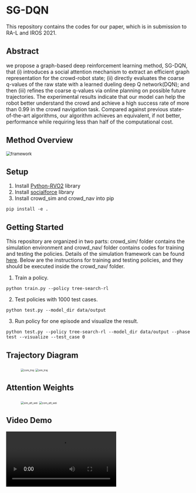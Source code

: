 # SG-DQN
This repository contains the codes for our paper, which is in submission to RA-L and IROS 2021. 


## Abstract
we propose a graph-based deep reinforcement learning method, SG-DQN, that (i) introduces a social attention mechanism to extract an efficient graph representation for the crowd-robot state; (ii) directly evaluates the coarse q-values of the raw state with a learned dueling deep Q network(DQN); and then (iii) refines the coarse q-values via online planning on possible future trajectories. The experimental results indicate that our model can help the robot better understand the crowd and achieve a high success rate of more than 0.99 in the crowd navigation task. Compared against previous state-of-the-art algorithms, our algorithm achieves an equivalent, if not better, performance while requiring less than half of the computational cost.

## Method Overview
<img src="https://github.com/nubot-nudt/SG-DQN/blob/main/doc/framework.png" alt="framework" style="zoom: 80%;" />


## Setup
1. Install [Python-RVO2](https://github.com/sybrenstuvel/Python-RVO2) library
2. Install [socialforce](https://github.com/ChanganVR/socialforce) library
2. Install crowd_sim and crowd_nav into pip
```
pip install -e .
```

## Getting Started
This repository are organized in two parts: crowd_sim/ folder contains the simulation environment and crowd_nav/ folder contains codes for training and testing the policies. Details of the simulation framework can be found [here](crowd_sim/README.md). Below are the instructions for training and testing policies, and they should be executed
inside the crowd_nav/ folder.


1. Train a policy.
```
python train.py --policy tree-search-rl
```
2. Test policies with 1000 test cases.
```
python test.py --model_dir data/output 
```
3. Run policy for one episode and visualize the result.
```
python test.py --policy tree-search-rl --model_dir data/output --phase test --visualize --test_case 0
```
## Trajectory Diagram

<figure class="half">
   <img src="https://github.com/nubot-nudt/SG-DQN/blob/main/doc/sim_traj.png" alt="com_traj" style="zoom: 50%;" />
   <img src="https://github.com/nubot-nudt/SG-DQN/blob/main/doc/com_traj.png" alt="sim_traj" style="zoom:50%;" />
</figure>

## Attention Weights

<figure class="half">
   <img src="https://github.com/nubot-nudt/SG-DQN/blob/main/doc/sim_att_wei.png" alt="sim_att_wei" style="zoom: 50%;" />
   <img src="https://github.com/nubot-nudt/SG-DQN/blob/main/doc/com_att_wei.png" alt="com_att_wei" style="zoom: 50%;" />
</figure>

## Video Demo

<video src="doc/demo.mp4"></video>

